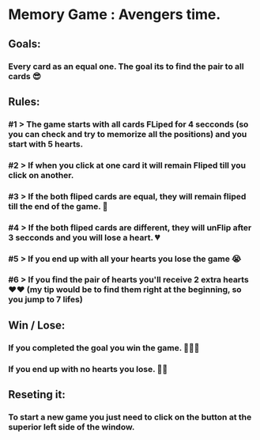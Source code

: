 # Memory Game : Avengers time.

## Goals:
### Every card as an equal one. The goal its to find the pair to all cards 😎

## Rules:
### #1 > The game starts with all cards FLiped for 4 secconds (so you can check and try to memorize all the positions) and you start with 5 hearts.
### #2 > If when you click at one card it will remain Fliped till you click on another.
### #3 > If the both fliped cards are equal, they will remain fliped till the end of the game. 🎉
### #4 > If the both fliped cards are different, they will unFlip after 3 secconds and you will lose a heart. 💔
### #5 > If you end up with all your hearts you lose the game 😭
### #6 > If you find the pair of hearts you'll receive 2 extra hearts ❤️❤️ (my tip would be to find them right at the beginning, so you jump to 7 lifes)


## Win / Lose:
### If you completed the goal you win the game. 🎉🥳🎉
### If you end up with no hearts you lose. 🤦‍♂️

## Reseting it:

### To start a new game you just need to click on the button at the superior left side of the window.
